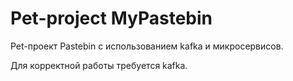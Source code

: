 # Pet-project MyPastebin
Pet-проект Pastebin с использованием kafka и микросервисов.

Для корректной работы требуется kafka. 